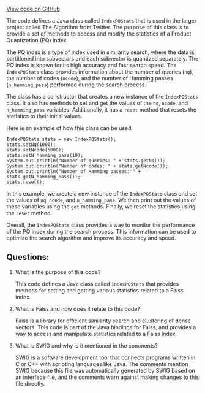 [View code on GitHub](https://github.com/misbahsy/the-algorithm/ann/src/main/java/com/twitter/ann/faiss/swig/IndexPQStats.java)

The code defines a Java class called `IndexPQStats` that is used in the larger project called The Algorithm from Twitter. The purpose of this class is to provide a set of methods to access and modify the statistics of a Product Quantization (PQ) index. 

The PQ index is a type of index used in similarity search, where the data is partitioned into subvectors and each subvector is quantized separately. The PQ index is known for its high accuracy and fast search speed. The `IndexPQStats` class provides information about the number of queries (`nq`), the number of codes (`ncode`), and the number of Hamming passes (`n_hamming_pass`) performed during the search process. 

The class has a constructor that creates a new instance of the `IndexPQStats` class. It also has methods to set and get the values of the `nq`, `ncode`, and `n_hamming_pass` variables. Additionally, it has a `reset` method that resets the statistics to their initial values. 

Here is an example of how this class can be used:

```
IndexPQStats stats = new IndexPQStats();
stats.setNq(1000);
stats.setNcode(5000);
stats.setN_hamming_pass(10);
System.out.println("Number of queries: " + stats.getNq());
System.out.println("Number of codes: " + stats.getNcode());
System.out.println("Number of Hamming passes: " + stats.getN_hamming_pass());
stats.reset();
```

In this example, we create a new instance of the `IndexPQStats` class and set the values of `nq`, `ncode`, and `n_hamming_pass`. We then print out the values of these variables using the `get` methods. Finally, we reset the statistics using the `reset` method. 

Overall, the `IndexPQStats` class provides a way to monitor the performance of the PQ index during the search process. This information can be used to optimize the search algorithm and improve its accuracy and speed.
## Questions: 
 1. What is the purpose of this code?
    
    This code defines a Java class called `IndexPQStats` that provides methods for setting and getting various statistics related to a Faiss index.

2. What is Faiss and how does it relate to this code?
    
    Faiss is a library for efficient similarity search and clustering of dense vectors. This code is part of the Java bindings for Faiss, and provides a way to access and manipulate statistics related to a Faiss index.

3. What is SWIG and why is it mentioned in the comments?
    
    SWIG is a software development tool that connects programs written in C or C++ with scripting languages like Java. The comments mention SWIG because this file was automatically generated by SWIG based on an interface file, and the comments warn against making changes to this file directly.